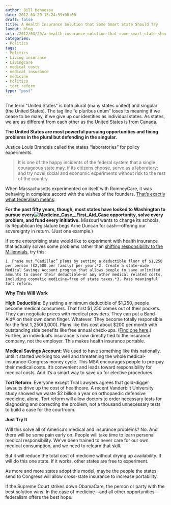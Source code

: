 ```yaml
---
author: Bill Hennessy
date: 2012-03-29 15:24:59+00:00
draft: false
title: A Health Insurance Solution that Some Smart State Should Try
layout: blog
url: /2012/03/29/a-health-insurance-solution-that-some-smart-state-should-try/
categories:
- Politics
tags:
- Politics
- Living insurance
- Livingcare
- medical costs
- medical insurance
- medicine
- Politics
- tort reform
type: "post"
---
```


The term “United States” is both plural (many states united) and singular (the United States). The tag line “e pluribus unum” loses its meaning if we cease to be many, if we give up our identities as individual states. As states, we are as different from each other as the United States is from Canada.

 

**The United States are most powerful pursuing opportunities and fixing problems in the plural but defending in the singular.**

 

Justice Louis Brandeis called the states “laboratories” for policy experiments. 

 

>   
> 
> It is one of the happy incidents of the federal system that a single courageous state may, if its citizens choose, serve as a laboratory; and try novel social and economic experiments without risk to the rest of the country.
> 
> 

 

When Massachusetts experimented on itself with RomneyCare, it was behaving in complete accord with the wishes of the founders. [That’s exactly what federalism means](https://www.aei.org/article/politics-and-public-opinion/elections/laboratories-of-democracy/). 

 

**For the past fifty years, though, most states have looked to Washington to pursue every[![Medicine_Case__First_Aid_Case](https://ludicrite.files.wordpress.com/2012/03/medicine_case__first_aid_case_thumb.jpg)
](https://ludicrite.files.wordpress.com/2012/03/medicine_case__first_aid_case.jpg) opportunity, solve every problem, and fund every initiative.** Missouri wants to change its schools, its Republican legislature begs Arne Duncan for cash—offering our sovereignty in return. (Just one example.)

 

If some enterprising state would like to experiment with health insurance that actually solves some problems rather than [shifting responsibility to the Millennials](https://hennessysview.com/latest/what-scrooge-teaches-millennials/), try this:

 

    1. Phase out “Cadillac” plans by setting a deductible floor of $1,250 per person ($2,500 per family) per year.*2. Create a state-wide Medical Savings Account program that allows people to save unlimited amounts to cover their deductible—or any other medical related costs, including cosmetic medicine—free of state taxes.*3. Pass meaningful tort reform.   

**Why This Will Work**

 

**High Deductible**: By setting a minimum deductible of $1,250, people become medical consumers. That first $1,250 comes out of their pockets. They can negotiate prices with medical providers. They can put a Band-Aid® on their own damn finger. Whatever. They become totally responsible for the first $1,250 ($3,000). Plans like this cost about $200 per month with outstanding side benefits like free annual check-ups. ([Find one here](https://www.ehealthinsurance.com).) Further, an individual’s insurance is now directly tied to the insurance company, not the employer. This makes health insurance portable.

 

**Medical Savings Account**: We used to have something like this nationally, until it started working too well and threatening the whole medical-insurance-Congress money cycle. This MSA encourages people to pre-pay their medical costs. It’s convenient and leads toward responsibility for medical costs. And it’s a smart way to save up for elective procedures. 

 

**Tort Reform**: Everyone except Trial Lawyers agrees that gold-digger lawsuits drive up the cost of healthcare. A recent Vanderbilt University study showed we waste $2 billion a year on orthopaedic defensive medicine, alone. Tort reform will allow doctors to order necessary tests for diagnosing and correcting the problem, not a thousand unnecessary tests to build a case for the courtroom. 

 

**Just Try It**

 

Will this solve all of America’s medical and insurance problems? No. And there will be some pain early on. People will take time to learn personal medical responsibility. We’ve been trained to never care for our own medical consumption, and we need to relearn that skill.

 

But it will reduce the total cost of medicine without drying up availability. It will do this one state. If it works, other states are free to experiment. 

 

As more and more states adopt this model, maybe the people the states send to Congress will allow cross-state insurance to increase portability. 

 

If the Supreme Court strikes down ObamaCare, the person or party with the best solution wins. In the case of medicine—and all other opportunities—federalism offers the best hope.
